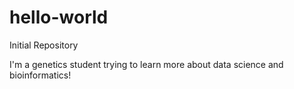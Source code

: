 # hello-world
Initial Repository

I'm a genetics student trying to learn more about data science and bioinformatics!
